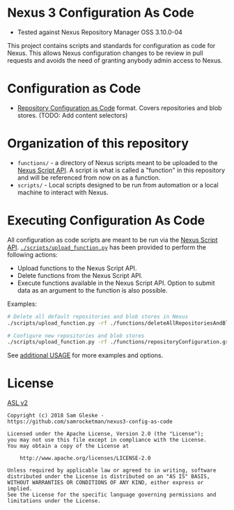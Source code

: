 # Nexus 3 Configuration As Code

- Tested against Nexus Repository Manager OSS 3.10.0-04

This project contains scripts and standards for configuration as code for Nexus.
This allows Nexus configuration changes to be review in pull requests and avoids
the need of granting anybody admin access to Nexus.

# Configuration as Code

- [Repository Configuration as Code](./docs/repositories.md) format.  Covers
  repositories and blob stores.  (TODO: Add content selectors)

# Organization of this repository

- `functions/` - a directory of Nexus scripts meant to be uploaded to the [Nexus
  Script API][nexus-script].  A script is what is called a "function" in this
  repository and will be referenced from now on as a function.
- `scripts/` - Local scripts designed to be run from automation or a local
  machine to interact with Nexus.

# Executing Configuration As Code

All configuration as code scripts are meant to be run via the [Nexus Script
API][nexus-script].  [`./scripts/upload_function.py`][upload-fxn] has been
provided to perform the following actions:

- Upload functions to the Nexus Script API.
- Delete functions from the Nexus Script API.
- Execute functions available in the Nexus Script API.  Option to submit data as
  an argument to the function is also possible.

Examples:

```bash
# Delete all default repositories and blob stores in Nexus
./scripts/upload_function.py -rf ./functions/deleteAllRepositoriesAndBlobstores.groovy

# Configure new repositories and blob stores
./scripts/upload_function.py -rf ./functions/repositoryConfiguration.groovy -d ./examples/repository.json
```

See [additional USAGE](docs/USAGE.md) for more examples and options.

# License

[ASL v2](LICENSE)

```
Copyright (c) 2018 Sam Gleske - https://github.com/samrocketman/nexus3-config-as-code

Licensed under the Apache License, Version 2.0 (the "License");
you may not use this file except in compliance with the License.
You may obtain a copy of the License at

    http://www.apache.org/licenses/LICENSE-2.0

Unless required by applicable law or agreed to in writing, software
distributed under the License is distributed on an "AS IS" BASIS,
WITHOUT WARRANTIES OR CONDITIONS OF ANY KIND, either express or implied.
See the License for the specific language governing permissions and
limitations under the License.
```

[nexus-script]: https://help.sonatype.com/repomanager3/rest-and-integration-api/script-api
[upload-fxn]: ./scripts/upload_function.py
